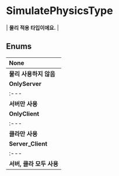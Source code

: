 # **SimulatePhysicsType**

| **물리 적용 타입이에요.** |
## **Enums**

| **None** |
| :--- |
| **물리 사용하지 않음** |
| **OnlyServer** |
| :--- |
| **서버만 사용** |
| **OnlyClient** |
| :--- |
| **클라만 사용** |
| **Server_Client** |
| :--- |
| **서버, 클라 모두 사용** |
